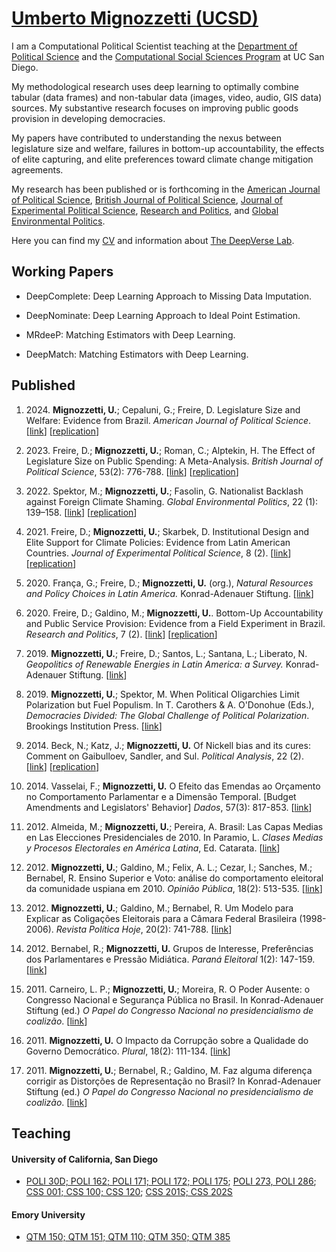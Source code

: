 # [Umberto Mignozzetti (UCSD)](https://www.dropbox.com/scl/fi/su5yg63jxfa93t711egf0/mignozzetti_cv.pdf?rlkey=vx92py4ofttfdt2jclsoxaxf9&dl=0)

I am a Computational Political Scientist teaching at the [Department of Political Science](https://polisci.ucsd.edu) and the [Computational Social Sciences Program](https://css.ucsd.edu) at UC San Diego.

My methodological research uses deep learning to optimally combine tabular (data frames) and non-tabular data (images, video, audio, GIS data) sources. My substantive research focuses on improving public goods provision in developing democracies.

My papers have contributed to understanding the nexus between legislature size and welfare, failures in bottom-up accountability, the effects of elite capturing, and elite preferences toward climate change mitigation agreements.

My research has been published or is forthcoming in the [American Journal of Political Science](https://doi.org/10.1111/ajps.12867), [British Journal of Political Science](https://doi.org/10.1017/S0007123422000552), [Journal of Experimental Political Science]( https://doi.org/10.1017/XPS.2020.19), [Research and Politics](https://doi.org/10.1177/2053168020914444), and [Global Environmental Politics](https://doi.org/10.1162/glep_a_00644).

Here you can find my [CV](https://www.dropbox.com/scl/fi/su5yg63jxfa93t711egf0/mignozzetti_cv.pdf?rlkey=vx92py4ofttfdt2jclsoxaxf9&dl=0) and information about [The DeepVerse Lab](https://github.com/DeepVerseLib).

## Working Papers

- DeepComplete: Deep Learning Approach to Missing Data Imputation.

- DeepNominate: Deep Learning Approach to Ideal Point Estimation.

- MRdeeP: Matching Estimators with Deep Learning.

- DeepMatch: Matching Estimators with Deep Learning.

## Published

1. 2024\. **Mignozzetti, U.**; Cepaluni, G.; Freire, D. Legislature Size and Welfare: Evidence from Brazil. *American Journal of Political Science*. [[link](https://doi.org/10.1111/ajps.12843)] [[replication](https://doi.org/10.7910/DVN/WRCPOC)]

1. 2023\. Freire, D.; **Mignozzetti, U.**; Roman, C.; Alptekin, H. The Effect of Legislature Size on Public Spending: A Meta-Analysis. *British Journal of Political Science*, 53(2): 776-788. [[link](https://doi.org/10.1017/S0007123422000552)] [[replication](https://doi.org/10.7910/DVN/5DEGYP)]

1. 2022\. Spektor, M.; **Mignozzetti, U.**; Fasolin, G. Nationalist Backlash against Foreign Climate Shaming. *Global Environmental Politics*, 22 (1): 139–158. [[link](https://doi.org/10.1162/glep_a_00644)] [[replication](https://github.com/umbertomig/environmental-politics-survey)]

1. 2021\. Freire, D.; **Mignozzetti, U.**; Skarbek, D. Institutional Design and Elite Support for Climate Policies: Evidence from Latin American Countries. *Journal of Experimental Political Science*, 8 (2). [[link](https://doi.org/10.1017/XPS.2020.19)] [[replication](https://doi.org/10.7910/DVN/VTA5OA)]

1. 2020\. França, G.; Freire, D.; **Mignozzetti, U.** (org.), *Natural Resources and Policy Choices in Latin America.* Konrad-Adenauer Stiftung. [[link](https://www.kas.de/c/document_library/get_file?uuid=9fe39ef1-6028-0836-90b0-aada31cb6769&groupId=273477)]

1. 2020\. Freire, D.; Galdino, M.; **Mignozzetti, U.**. Bottom-Up Accountability and Public Service Provision: Evidence from a Field Experiment in Brazil. *Research and Politics*, 7 (2). [[link](https://journals.sagepub.com/doi/full/10.1177/2053168020914444)] [[replication](https://doi.org/10.7910/DVN/ATGZFF)]

1. 2019\. **Mignozzetti, U.**; Freire, D.; Santos, L.; Santana, L.; Liberato, N. *Geopolitics of Renewable Energies in Latin America: a Survey.* Konrad-Adenauer Stiftung. [[link](https://www.kas.de/c/document_library/get_file?uuid=9fe39ef1-6028-0836-90b0-aada31cb6769&groupId=273477)]

1. 2019\. **Mignozzetti, U.**; Spektor, M. When Political Oligarchies Limit Polarization but Fuel Populism. In T. Carothers & A. O'Donohue (Eds.), *Democracies Divided: The Global Challenge of Political Polarization*. Brookings Institution Press. [[link](https://www.jstor.org/stable/10.7864/j.ctvbd8j2p)]

1. 2014\. Beck, N.; Katz, J.; **Mignozzetti, U.** Of Nickell bias and its cures: Comment on Gaibulloev, Sandler, and Sul. *Political Analysis*, 22 (2). [[link](https://doi.org/10.1093/pan/mpu004)] [[replication](https://doi.org/10.7910/DVN/24503)]

1. 2014\. Vasselai, F.; **Mignozzetti, U.** O Efeito das Emendas ao Orçamento no Comportamento Parlamentar e a Dimensão Temporal. [Budget Amendments and Legislators' Behavior] *Dados*, 57(3): 817-853. [[link](https://doi.org/10.1590/00115258201425)]

1. 2012\. Almeida, M.; **Mignozzetti, U.**; Pereira, A. Brasil: Las Capas Medias en Las Elecciones Presidenciales de 2010. In Paramio, L. *Clases Medias y Procesos Electorales en América Latina*, Ed. Catarata. [[link](https://www.amazon.com/Clases-medias-procesos-electorales-América/dp/8483197154)]

1. 2012\. **Mignozzetti, U.**; Galdino, M.; Felix, A. L.; Cezar, I.; Sanches, M.; Bernabel, R. Ensino Superior e Voto: análise do comportamento eleitoral da comunidade uspiana em 2010. *Opinião Pública*, 18(2): 513-535. [[link](https://doi.org/10.1590/S0104-62762012000200012)]

1. 2012\. **Mignozzetti, U.**; Galdino, M.; Bernabel, R. Um Modelo para Explicar as Coligações Eleitorais para a Câmara Federal Brasileira (1998-2006). *Revista Política Hoje*, 20(2): 741-788. [[link](https://periodicos.ufpe.br/revistas/politicahoje/article/view/3803)]

1. 2012\. Bernabel, R.; **Mignozzetti, U.** Grupos de Interesse, Preferências dos Parlamentares e Pressão Midiática. *Paraná Eleitoral* 1(2): 147-159. [[link](http://dx.doi.org/10.5380/pr%20eleitoral.v1i2.42738)]

1. 2011\. Carneiro, L. P.; **Mignozzetti, U.**; Moreira, R. O Poder Ausente: o Congresso Nacional e Segurança Pública no Brasil. In Konrad-Adenauer Stiftung (ed.) *O Papel do Congresso Nacional no presidencialismo de coalizão*. [[link](https://www.kas.de/c/document_library/get_file?uuid=56b47df7-439d-d912-d876-028fe2c5d580&groupId=265553)]

1. 2011\. **Mignozzetti, U.** O Impacto da Corrupção sobre a Qualidade do Governo Democrático. *Plural*, 18(2): 111-134. [[link](https://doi.org/10.11606/issn.2176-8099.pcso.2011.74504)]

1. 2011\. **Mignozzetti, U.**; Bernabel, R.; Galdino, M. Faz alguma diferença corrigir as Distorções de Representação no Brasil? In Konrad-Adenauer Stiftung (ed.) *O Papel do Congresso Nacional no presidencialismo de coalizão*. [[link](https://www.kas.de/c/document_library/get_file?uuid=e39e70dc-1854-b22b-9e53-9e87b032b5a0&groupId=265553)]

## Teaching

#### University of California, San Diego

- [POLI 30D; POLI 162; POLI 171; POLI 172; POLI 175](https://catalog.ucsd.edu/courses/POLI.html); [POLI 273, POLI 286](https://catalog.ucsd.edu/curric/POLI-gr.html); [CSS 001; CSS 100; CSS 120](https://css.ucsd.edu/undergraduate-minor/Courses.html); [CSS 201S; CSS 202S](https://css.ucsd.edu/masters/graduate-courses.html)

#### Emory University

- [QTM 150; QTM 151; QTM 110; QTM 350; QTM 385](https://quantitative.emory.edu/academics/bachelors/undergraduate%20courses.html)
